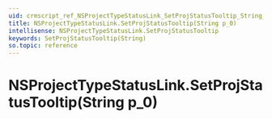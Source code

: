 ```yaml
---
uid: crmscript_ref_NSProjectTypeStatusLink_SetProjStatusTooltip_String_p_0
title: NSProjectTypeStatusLink.SetProjStatusTooltip(String p_0)
intellisense: NSProjectTypeStatusLink.SetProjStatusTooltip
keywords: SetProjStatusTooltip(String)
so.topic: reference
---
```


# NSProjectTypeStatusLink.SetProjStatusTooltip(String p_0)

